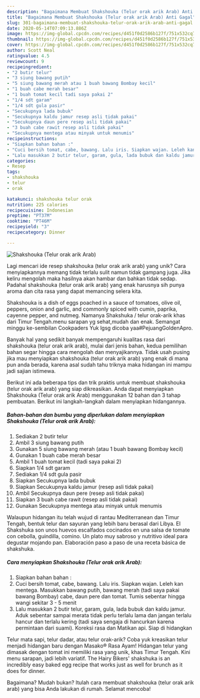 ```yaml
---
description: "Bagaimana Membuat Shakshouka (Telur orak arik Arab) Anti Gagal"
title: "Bagaimana Membuat Shakshouka (Telur orak arik Arab) Anti Gagal"
slug: 301-bagaimana-membuat-shakshouka-telur-orak-arik-arab-anti-gagal
date: 2020-05-14T07:09:13.886Z
image: https://img-global.cpcdn.com/recipes/d451f0d2586b127f/751x532cq70/shakshouka-telur-orak-arik-arab-foto-resep-utama.jpg
thumbnail: https://img-global.cpcdn.com/recipes/d451f0d2586b127f/751x532cq70/shakshouka-telur-orak-arik-arab-foto-resep-utama.jpg
cover: https://img-global.cpcdn.com/recipes/d451f0d2586b127f/751x532cq70/shakshouka-telur-orak-arik-arab-foto-resep-utama.jpg
author: Scott Neal
ratingvalue: 4.5
reviewcount: 9
recipeingredient:
- "2 butir telur"
- "3 siung bawang putih"
- "5 siung bawang merah atau 1 buah bawang Bombay kecil"
- "1 buah cabe merah besar"
- "1 buah tomat kecil tadi saya pakai 2"
- "1/4 sdt garam"
- "1/4 sdt gula pasir"
- "Secukupnya lada bubuk"
- "Secukupnya kaldu jamur resep asli tidak pakai"
- "Secukupnya daun pere resep asli tidak pakai"
- "3 buah cabe rawit resep asli tidak pakai"
- "Secukupnya mentega atau minyak untuk menumis"
recipeinstructions:
- "Siapkan bahan bahan :"
- "Cuci bersih tomat, cabe, bawang. Lalu iris. Siapkan wajan. Leleh kan mentega. Masukkan bawang putih, bawang merah (tadi saya pakai bawang Bombay) cabe, daun pere dan tomat. Tumis sebentar hingga wangi sekitar 3 - 5 menit"
- "Lalu masukkan 2 butir telur, garam, gula, lada bubuk dan kaldu jamur. Aduk sebentar sampai merata tidak perlu terlalu lama dan jangan terlalu hancur dan terlalu kering (tadi saya sengaja di hancurkan karena permintaan dari suami). Koreksi rasa dan Matikan api. Siap di hidangkan"
categories:
- Resep
tags:
- shakshouka
- telur
- orak

katakunci: shakshouka telur orak 
nutrition: 225 calories
recipecuisine: Indonesian
preptime: "PT37M"
cooktime: "PT46M"
recipeyield: "3"
recipecategory: Dinner

---
```



![Shakshouka (Telur orak arik Arab)](https://img-global.cpcdn.com/recipes/d451f0d2586b127f/751x532cq70/shakshouka-telur-orak-arik-arab-foto-resep-utama.jpg)

Lagi mencari ide resep shakshouka (telur orak arik arab) yang unik? Cara menyiapkannya memang tidak terlalu sulit namun tidak gampang juga. Jika keliru mengolah maka hasilnya akan hambar dan bahkan tidak sedap. Padahal shakshouka (telur orak arik arab) yang enak harusnya sih punya aroma dan cita rasa yang dapat memancing selera kita.

Shakshouka is a dish of eggs poached in a sauce of tomatoes, olive oil, peppers, onion and garlic, and commonly spiced with cumin, paprika, cayenne pepper, and nutmeg. Namanya Shakshuka / telur orak-arik khas dari Timur Tengah.menu sarapan yg sehat,mudah dan enak. Semangat minggu ke-sembilan Cookpaders Yuk lgsg dicoba yaa#PejuangGoldenApro.

Banyak hal yang sedikit banyak mempengaruhi kualitas rasa dari shakshouka (telur orak arik arab), mulai dari jenis bahan, kedua pemilihan bahan segar hingga cara mengolah dan menyajikannya. Tidak usah pusing jika mau menyiapkan shakshouka (telur orak arik arab) yang enak di mana pun anda berada, karena asal sudah tahu triknya maka hidangan ini mampu jadi sajian istimewa.


Berikut ini ada beberapa tips dan trik praktis untuk membuat shakshouka (telur orak arik arab) yang siap dikreasikan. Anda dapat menyiapkan Shakshouka (Telur orak arik Arab) menggunakan 12 bahan dan 3 tahap pembuatan. Berikut ini langkah-langkah dalam menyiapkan hidangannya.

<!--inarticleads1-->

##### Bahan-bahan dan bumbu yang diperlukan dalam menyiapkan Shakshouka (Telur orak arik Arab):

1. Sediakan 2 butir telur
1. Ambil 3 siung bawang putih
1. Gunakan 5 siung bawang merah (atau 1 buah bawang Bombay kecil)
1. Gunakan 1 buah cabe merah besar
1. Ambil 1 buah tomat kecil (tadi saya pakai 2)
1. Siapkan 1/4 sdt garam
1. Sediakan 1/4 sdt gula pasir
1. Siapkan Secukupnya lada bubuk
1. Siapkan Secukupnya kaldu jamur (resep asli tidak pakai)
1. Ambil Secukupnya daun pere (resep asli tidak pakai)
1. Siapkan 3 buah cabe rawit (resep asli tidak pakai)
1. Gunakan Secukupnya mentega atau minyak untuk menumis


Walaupun hidangan itu telah wujud di rantau Mediterranean dan Timur Tengah, bentuk telur dan sayuran yang lebih baru berasal dari Libya. El Shakshuka son unos huevos escalfados cocinados en una salsa de tomate con cebolla, guindilla, comino. Un plato muy sabroso y nutritivo ideal para degustar mojando pan. Elaboración paso a paso de una receta básica de shakshuka. 

<!--inarticleads2-->

##### Cara menyiapkan Shakshouka (Telur orak arik Arab):

1. Siapkan bahan bahan :
1. Cuci bersih tomat, cabe, bawang. Lalu iris. Siapkan wajan. Leleh kan mentega. Masukkan bawang putih, bawang merah (tadi saya pakai bawang Bombay) cabe, daun pere dan tomat. Tumis sebentar hingga wangi sekitar 3 - 5 menit
1. Lalu masukkan 2 butir telur, garam, gula, lada bubuk dan kaldu jamur. Aduk sebentar sampai merata tidak perlu terlalu lama dan jangan terlalu hancur dan terlalu kering (tadi saya sengaja di hancurkan karena permintaan dari suami). Koreksi rasa dan Matikan api. Siap di hidangkan


Telur mata sapi, telur dadar, atau telur orak-arik? Coba yuk kreasikan telur menjadi hidangan baru dengan Masako® Rasa Ayam! Hidangan telur yang dimasak dengan tomat ini memiliki rasa yang unik, khas Timur Tengah. Kini menu sarapan, jadi lebih variatif. The Hairy Bikers&#39; shakshuka is an incredibly easy baked egg recipe that works just as well for brunch as it does for dinner. 

Bagaimana? Mudah bukan? Itulah cara membuat shakshouka (telur orak arik arab) yang bisa Anda lakukan di rumah. Selamat mencoba!

